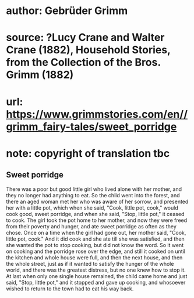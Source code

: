 # author: Gebrüder Grimm
# source: ?Lucy Crane and Walter Crane (1882), Household Stories, from the Collection of the Bros. Grimm (1882)
# url: https://www.grimmstories.com/en//grimm_fairy-tales/sweet_porridge
# note: copyright of translation tbc

## Sweet porridge 

There was a poor but good little girl who lived alone with her mother,
and they no longer had anything to eat. So the child went into the
forest, and there an aged woman met her who was aware of her sorrow, and
presented her with a little pot, which when she said, "Cook, little
pot, cook," would cook good, sweet porridge, and when she said, "Stop,
little pot," it ceased to cook. The girl took the pot home to her
mother, and now they were freed from their poverty and hunger, and ate
sweet porridge as often as they chose. Once on a time when the girl had
gone out, her mother said, "Cook, little pot, cook." And it did cook
and she ate till she was satisfied, and then she wanted the pot to stop
cooking, but did not know the word. So it went on cooking and the
porridge rose over the edge, and still it cooked on until the kitchen
and whole house were full, and then the next house, and then the whole
street, just as if it wanted to satisfy the hunger of the whole world,
and there was the greatest distress, but no one knew how to stop it. At
last when only one single house remained, the child came home and just
said, "Stop, little pot," and it stopped and gave up cooking, and
whosoever wished to return to the town had to eat his way back.
